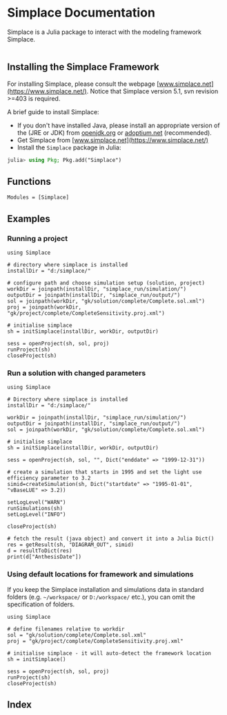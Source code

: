 # Simplace Documentation

Simplace is a Julia package to interact with the modeling framework Simplace.

```@contents
```

## Installing the Simplace Framework

For installing Simplace, please consult the webpage [www.simplace.net](https://www.simplace.net/).
Notice that Simplace version 5.1, svn revision >=403 is required.

A brief guide to install Simplace:

- If you don't have installed Java, please install an appropriate version of the (JRE or JDK) from [openjdk.org](https://openjdk.org/) or [adoptium.net](https://adoptium.net) (recommended).
- Get Simplace from [www.simplace.net](https://www.simplace.net/)
- Install the `Simplace` package in Julia:  
```julia
julia> using Pkg; Pkg.add("Simplace")
```

## Functions

```@autodocs
Modules = [Simplace]
```

## Examples 

### Running a project

```{julia}
using Simplace

# directory where simplace is installed
installDir = "d:/simplace/"

# configure path and choose simulation setup (solution, project)
workDir = joinpath(installDir, "simplace_run/simulation/")
outputDir = joinpath(installDir, "simplace_run/output/")
sol = joinpath(workDir, "gk/solution/complete/Complete.sol.xml")
proj = joinpath(workDir, "gk/project/complete/CompleteSensitivity.proj.xml")

# initialise simplace
sh = initSimplace(installDir, workDir, outputDir)

sess = openProject(sh, sol, proj)
runProject(sh)
closeProject(sh)
```

### Run a solution with changed parameters

```{julia}
using Simplace

# Directory where simplace is installed
installDir = "d:/simplace/"

workDir = joinpath(installDir, "simplace_run/simulation/")
outputDir = joinpath(installDir, "simplace_run/output/")
sol = joinpath(workDir, "gk/solution/complete/Complete.sol.xml")

# initialise simplace
sh = initSimplace(installDir, workDir, outputDir)

sess = openProject(sh, sol, "", Dict("enddate" => "1999-12-31"))

# create a simulation that starts in 1995 and set the light use efficiency parameter to 3.2
simid=createSimulation(sh, Dict("startdate" => "1995-01-01", "vBaseLUE" => 3.2))

setLogLevel("WARN")
runSimulations(sh)
setLogLevel("INFO")

closeProject(sh)

# fetch the result (java object) and convert it into a Julia Dict()
res = getResult(sh, "DIAGRAM_OUT", simid)
d = resultToDict(res)
print(d["AnthesisDate"])
```

### Using default locations for framework and simulations

If you keep the Simplace installation and simulations data in standard
folders (e.g. `~/workspace/` or `D:/workspace/` etc.), you can omit 
the specification of folders.

```{julia}
using Simplace

# define filenames relative to workdir
sol = "gk/solution/complete/Complete.sol.xml"
proj = "gk/project/complete/CompleteSensitivity.proj.xml"

# initialise simplace - it will auto-detect the framework location
sh = initSimplace()

sess = openProject(sh, sol, proj)
runProject(sh)
closeProject(sh)
```


## Index

```@index
```